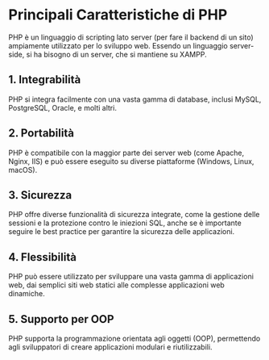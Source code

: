 # Principali Caratteristiche di PHP

PHP è un linguaggio di scripting lato server (per fare il backend di un sito) ampiamente utilizzato per lo sviluppo web.
Essendo un linguaggio server-side, si ha bisogno di un server, che si mantiene su XAMPP.

## 1. Integrabilità
PHP si integra facilmente con una vasta gamma di database, inclusi MySQL, PostgreSQL, Oracle, e molti altri.

## 2. Portabilità
PHP è compatibile con la maggior parte dei server web (come Apache, Nginx, IIS) e può essere eseguito su diverse piattaforme (Windows, Linux, macOS).

## 3. Sicurezza
PHP offre diverse funzionalità di sicurezza integrate, come la gestione delle sessioni e la protezione contro le iniezioni SQL, anche se è importante seguire le best practice per garantire la sicurezza delle applicazioni.

## 4. Flessibilità
PHP può essere utilizzato per sviluppare una vasta gamma di applicazioni web, dai semplici siti web statici alle complesse applicazioni web dinamiche.

## 5. Supporto per OOP
PHP supporta la programmazione orientata agli oggetti (OOP), permettendo agli sviluppatori di creare applicazioni modulari e riutilizzabili.
